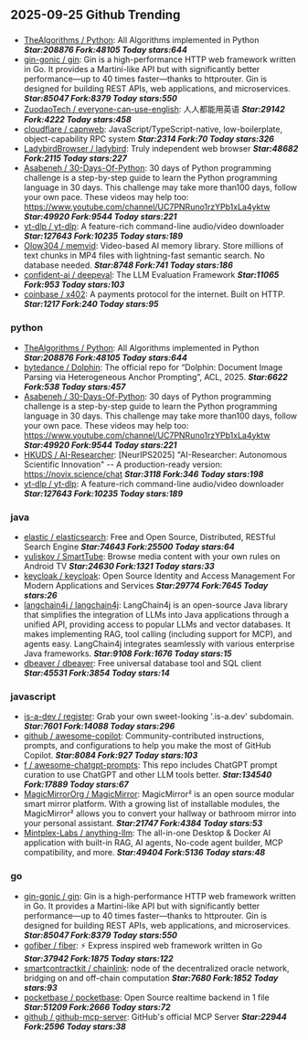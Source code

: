 ## 2025-09-25 Github Trending

### 
* [TheAlgorithms / Python](https://github.com/TheAlgorithms/Python): All Algorithms implemented in Python ***Star:208876 Fork:48105 Today stars:644***
* [gin-gonic / gin](https://github.com/gin-gonic/gin): Gin is a high-performance HTTP web framework written in Go. It provides a Martini-like API but with significantly better performance—up to 40 times faster—thanks to httprouter. Gin is designed for building REST APIs, web applications, and microservices. ***Star:85047 Fork:8379 Today stars:550***
* [ZuodaoTech / everyone-can-use-english](https://github.com/ZuodaoTech/everyone-can-use-english): 人人都能用英语 ***Star:29142 Fork:4222 Today stars:458***
* [cloudflare / capnweb](https://github.com/cloudflare/capnweb): JavaScript/TypeScript-native, low-boilerplate, object-capability RPC system ***Star:2314 Fork:70 Today stars:326***
* [LadybirdBrowser / ladybird](https://github.com/LadybirdBrowser/ladybird): Truly independent web browser ***Star:48682 Fork:2115 Today stars:227***
* [Asabeneh / 30-Days-Of-Python](https://github.com/Asabeneh/30-Days-Of-Python): 30 days of Python programming challenge is a step-by-step guide to learn the Python programming language in 30 days. This challenge may take more than100 days, follow your own pace. These videos may help too: https://www.youtube.com/channel/UC7PNRuno1rzYPb1xLa4yktw ***Star:49920 Fork:9544 Today stars:221***
* [yt-dlp / yt-dlp](https://github.com/yt-dlp/yt-dlp): A feature-rich command-line audio/video downloader ***Star:127643 Fork:10235 Today stars:189***
* [Olow304 / memvid](https://github.com/Olow304/memvid): Video-based AI memory library. Store millions of text chunks in MP4 files with lightning-fast semantic search. No database needed. ***Star:8748 Fork:741 Today stars:186***
* [confident-ai / deepeval](https://github.com/confident-ai/deepeval): The LLM Evaluation Framework ***Star:11065 Fork:953 Today stars:103***
* [coinbase / x402](https://github.com/coinbase/x402): A payments protocol for the internet. Built on HTTP. ***Star:1217 Fork:240 Today stars:95***

### python
* [TheAlgorithms / Python](https://github.com/TheAlgorithms/Python): All Algorithms implemented in Python ***Star:208876 Fork:48105 Today stars:644***
* [bytedance / Dolphin](https://github.com/bytedance/Dolphin): The official repo for “Dolphin: Document Image Parsing via Heterogeneous Anchor Prompting”, ACL, 2025. ***Star:6622 Fork:538 Today stars:457***
* [Asabeneh / 30-Days-Of-Python](https://github.com/Asabeneh/30-Days-Of-Python): 30 days of Python programming challenge is a step-by-step guide to learn the Python programming language in 30 days. This challenge may take more than100 days, follow your own pace. These videos may help too: https://www.youtube.com/channel/UC7PNRuno1rzYPb1xLa4yktw ***Star:49920 Fork:9544 Today stars:221***
* [HKUDS / AI-Researcher](https://github.com/HKUDS/AI-Researcher): [NeurIPS2025] "AI-Researcher: Autonomous Scientific Innovation" -- A production-ready version: https://novix.science/chat ***Star:3118 Fork:346 Today stars:198***
* [yt-dlp / yt-dlp](https://github.com/yt-dlp/yt-dlp): A feature-rich command-line audio/video downloader ***Star:127643 Fork:10235 Today stars:189***

### java
* [elastic / elasticsearch](https://github.com/elastic/elasticsearch): Free and Open Source, Distributed, RESTful Search Engine ***Star:74643 Fork:25500 Today stars:64***
* [yuliskov / SmartTube](https://github.com/yuliskov/SmartTube): Browse media content with your own rules on Android TV ***Star:24630 Fork:1321 Today stars:33***
* [keycloak / keycloak](https://github.com/keycloak/keycloak): Open Source Identity and Access Management For Modern Applications and Services ***Star:29774 Fork:7645 Today stars:26***
* [langchain4j / langchain4j](https://github.com/langchain4j/langchain4j): LangChain4j is an open-source Java library that simplifies the integration of LLMs into Java applications through a unified API, providing access to popular LLMs and vector databases. It makes implementing RAG, tool calling (including support for MCP), and agents easy. LangChain4j integrates seamlessly with various enterprise Java frameworks. ***Star:9108 Fork:1676 Today stars:15***
* [dbeaver / dbeaver](https://github.com/dbeaver/dbeaver): Free universal database tool and SQL client ***Star:45531 Fork:3854 Today stars:14***

### javascript
* [is-a-dev / register](https://github.com/is-a-dev/register): Grab your own sweet-looking '.is-a.dev' subdomain. ***Star:7601 Fork:14088 Today stars:296***
* [github / awesome-copilot](https://github.com/github/awesome-copilot): Community-contributed instructions, prompts, and configurations to help you make the most of GitHub Copilot. ***Star:8084 Fork:927 Today stars:103***
* [f / awesome-chatgpt-prompts](https://github.com/f/awesome-chatgpt-prompts): This repo includes ChatGPT prompt curation to use ChatGPT and other LLM tools better. ***Star:134540 Fork:17889 Today stars:67***
* [MagicMirrorOrg / MagicMirror](https://github.com/MagicMirrorOrg/MagicMirror): MagicMirror² is an open source modular smart mirror platform. With a growing list of installable modules, the MagicMirror² allows you to convert your hallway or bathroom mirror into your personal assistant. ***Star:21747 Fork:4384 Today stars:53***
* [Mintplex-Labs / anything-llm](https://github.com/Mintplex-Labs/anything-llm): The all-in-one Desktop & Docker AI application with built-in RAG, AI agents, No-code agent builder, MCP compatibility, and more. ***Star:49404 Fork:5136 Today stars:48***

### go
* [gin-gonic / gin](https://github.com/gin-gonic/gin): Gin is a high-performance HTTP web framework written in Go. It provides a Martini-like API but with significantly better performance—up to 40 times faster—thanks to httprouter. Gin is designed for building REST APIs, web applications, and microservices. ***Star:85047 Fork:8379 Today stars:550***
* [gofiber / fiber](https://github.com/gofiber/fiber): ⚡️ Express inspired web framework written in Go ***Star:37942 Fork:1875 Today stars:122***
* [smartcontractkit / chainlink](https://github.com/smartcontractkit/chainlink): node of the decentralized oracle network, bridging on and off-chain computation ***Star:7680 Fork:1852 Today stars:93***
* [pocketbase / pocketbase](https://github.com/pocketbase/pocketbase): Open Source realtime backend in 1 file ***Star:51209 Fork:2666 Today stars:72***
* [github / github-mcp-server](https://github.com/github/github-mcp-server): GitHub's official MCP Server ***Star:22944 Fork:2596 Today stars:38***
